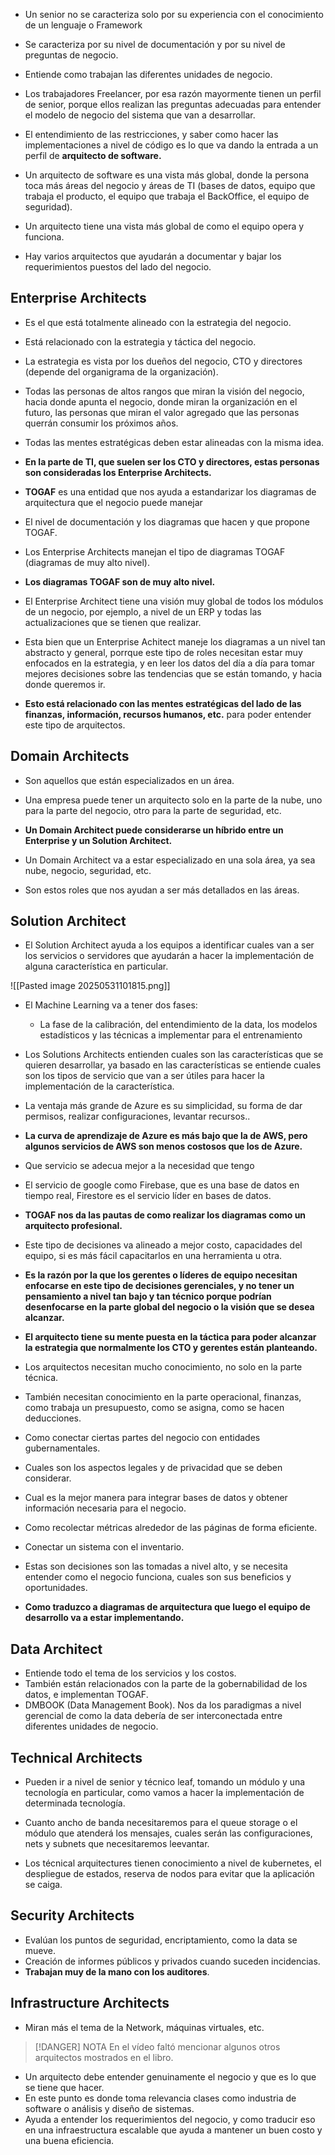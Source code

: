 
- Un senior no se caracteriza solo por su experiencia con el conocimiento de un lenguaje o Framework
- Se caracteriza por su nivel de documentación y por su nivel de preguntas de negocio.
- Entiende como trabajan las diferentes unidades de negocio.

- Los trabajadores Freelancer, por esa razón mayormente tienen un perfil de senior, porque ellos realizan las preguntas adecuadas para entender el modelo de negocio del sistema que van a desarrollar.
- El entendimiento de las restricciones, y saber como hacer las implementaciones a nivel de código es lo que va dando la entrada a un perfil de **arquitecto de software.**

- Un arquitecto de software es una vista más global, donde la persona toca más áreas del negocio y áreas de TI (bases de datos, equipo que trabaja el producto, el equipo que trabaja el BackOffice, el equipo de seguridad).
- Un arquitecto tiene una vista más global de como el equipo opera y funciona.

- Hay varios arquitectos que ayudarán a documentar y bajar los requerimientos puestos del lado del negocio.

## Enterprise Architects

- Es el que está totalmente alineado con la estrategia del negocio.
- Está relacionado con la estrategia y táctica del negocio.
- La estrategia es vista por los dueños del negocio, CTO y directores (depende del organigrama de la organización).

- Todas las personas de altos rangos que miran la visión del negocio, hacia donde apunta el negocio, donde miran la organización en el futuro, las personas que miran el valor agregado que las personas querrán consumir los próximos años.
- Todas las mentes estratégicas deben estar alineadas con la misma idea.
- **En la parte de TI, que suelen ser los CTO y directores, estas personas son consideradas los Enterprise Architects.**

- **TOGAF** es una entidad que nos ayuda a estandarizar los diagramas de arquitectura que el negocio puede manejar
- El nivel de documentación y los diagramas que hacen y que propone TOGAF.
- Los Enterprise Architects manejan el tipo de diagramas TOGAF (diagramas de muy alto nivel).
- **Los diagramas TOGAF son de muy alto nivel.** 
- El Enterprise Architect tiene una visión muy global de todos los módulos de un negocio, por ejemplo, a nivel de un ERP y todas las actualizaciones que se tienen que realizar.

- Esta bien que un Enterprise Achitect maneje los diagramas a un nivel tan abstracto y general, porrque este tipo de roles necesitan estar muy enfocados en la estrategia, y en leer los datos del día a día para tomar mejores decisiones sobre las tendencias que se están tomando, y hacia donde queremos ir.
- **Esto está relacionado con las mentes estratégicas del lado de las finanzas, información, recursos humanos, etc.** para poder entender este tipo de arquitectos.

## Domain Architects

- Son aquellos que están especializados en un área.
- Una empresa puede tener un arquitecto solo en la parte de la nube, uno para la parte del negocio, otro para la parte de seguridad, etc.

- **Un Domain Architect puede considerarse un híbrido entre un Enterprise y un Solution Architect.**

- Un Domain Architect va a estar especializado en una sola área, ya sea nube, negocio, seguridad, etc.
- Son estos roles que nos ayudan a ser más detallados en las áreas.

## Solution Architect

- El Solution Architect ayuda a los equipos a identificar cuales van a ser los servicios o servidores que ayudarán a hacer la implementación de alguna característica en particular.

![[Pasted image 20250531101815.png]]

- El Machine Learning va a tener dos fases:
	- La fase de la calibración, del entendimiento de la data, los modelos estadísticos y las técnicas a implementar para el entrenamiento

- Los Solutions Architects entienden cuales son las características que se quieren desarrollar, ya basado en las características se entiende cuales son los tipos de servicio que van a ser útiles para hacer la implementación de la característica.

- La ventaja más grande de Azure es su simplicidad, su forma de dar permisos, realizar configuraciones, levantar recursos..
- **La curva de aprendizaje de Azure es más bajo que la de AWS, pero algunos servicios de AWS son menos costosos que los de Azure.**

- Que servicio se adecua mejor a la necesidad que tengo
- El servicio de google como Firebase, que es una base de datos en tiempo real, Firestore es el servicio líder en bases de datos.
- **TOGAF nos da las pautas de como realizar los diagramas como un arquitecto profesional.**

- Este tipo de decisiones va alineado a mejor costo, capacidades del equipo, si es más fácil capacitarlos en una herramienta u otra.
- **Es la razón por la que los gerentes o líderes de equipo necesitan enfocarse en este tipo de decisiones gerenciales, y no tener un pensamiento a nivel tan bajo y tan técnico porque podrían desenfocarse en la parte global del negocio o la visión que se desea alcanzar.**

- **El arquitecto tiene su mente puesta en la táctica para poder alcanzar la estrategia que normalmente los CTO y gerentes están planteando.**

- Los arquitectos necesitan mucho conocimiento, no solo en la parte técnica.
- También necesitan conocimiento en la parte operacional, finanzas, como trabaja un presupuesto, como se asigna, como se hacen deducciones.
- Como conectar ciertas partes del negocio con entidades gubernamentales.
- Cuales son los aspectos legales y de privacidad que se deben considerar.
- Cual es la mejor manera para integrar bases de datos y obtener información necesaria para el negocio.
- Como recolectar métricas alrededor de las páginas de forma eficiente.
- Conectar un sistema con el inventario.

- Estas son decisiones son las tomadas a nivel alto, y se necesita entender como el negocio funciona, cuales son sus beneficios y oportunidades.
- **Como traduzco a diagramas de arquitectura que luego el equipo de desarrollo va a estar implementando.**

## Data Architect

- Entiende todo el tema de los servicios y los costos.
- También están relacionados con la parte de la gobernabilidad de los datos, e implementan TOGAF.
- DMBOOK (Data Management Book). Nos da los paradigmas a nivel gerencial de como la data debería de ser interconectada entre diferentes unidades de negocio.

## Technical Architects

- Pueden ir a nivel de senior y técnico leaf, tomando un módulo y una tecnología en particular, como vamos a hacer la implementación de determinada tecnología.
- Cuanto ancho de banda necesitaremos para el queue storage o el módulo que atenderá los mensajes, cuales serán las configuraciones, nets y subnets que necesitaremos leevantar.

- Los técnical arquitectures tienen conocimiento a nivel de kubernetes, el despliegue de estados, reserva de nodos para evitar que la aplicación se caiga.

## Security Architects

- Evalúan los puntos de seguridad, encriptamiento, como la data se mueve.
- Creación de informes públicos y privados cuando suceden incidencias.
- **Trabajan muy de la mano con los auditores**.

## Infrastructure Architects

- Miran más el tema de la Network, máquinas virtuales, etc.

> [!DANGER] NOTA
> En el vídeo faltó mencionar algunos otros arquitectos mostrados en el libro.

- Un arquitecto debe entender genuinamente el negocio y que es lo que se tiene que hacer.
- En este punto es donde toma relevancia clases como industria de software o análisis y diseño de sistemas.
- Ayuda a entender los requerimientos del negocio, y como traducir eso en una infraestructura escalable que ayuda a mantener un buen costo y una buena eficiencia.
































